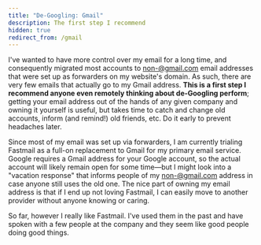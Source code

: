 ```yaml
---
title: "De-Googling: Gmail"
description: The first step I recommend
hidden: true
redirect_from: /gmail
---
```


I've wanted to have more control over my email for a long time, and consequently migrated most accounts to non-@gmail.com email addresses that were set up as forwarders on my website's domain. As such, there are very few emails that actually go to my Gmail address. **This is a first step I recommend anyone even remotely thinking about de-Googling perform**; getting your email address out of the hands of any given company and owning it yourself is useful, but takes time to catch and change old accounts, inform (and remind!) old friends, etc. Do it early to prevent headaches later.

Since most of my email was set up via forwarders, I am currently trialing Fastmail as a full-on replacement to Gmail for my primary email service. Google requires a Gmail address for your Google account, so the actual account will likely remain open for some time—but I might look into a "vacation response" that informs people of my non-@gmail.com address in case anyone still uses the old one. The nice part of owning my email address is that if I end up not loving Fastmail, I can easily move to another provider without anyone knowing or caring.

So far, however I really like Fastmail. I've used them in the past and have spoken with a few people at the company and they seem like good people doing good things.
